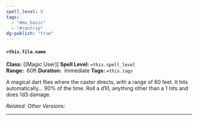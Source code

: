 ```yaml
---
spell_level: 0
tags:
  - "#mu_basic"
  - "#cantrip"
dg-publish: "true"
---
```


#### `=this.file.name`

**Class:** [[Magic User]]
**Spell Level:** `=this.spell_level`  
**Range:**  60ft
**Duration:**  Immediate
**Tags:** `=this.tags`

A magical dart flies where the caster directs, with a range of 60 feet. It hits automatically... 90% of the time. Roll a d10, anything other than a 1 hits and does 1d3 damage.

*Related:*
*Other Versions:*
___



